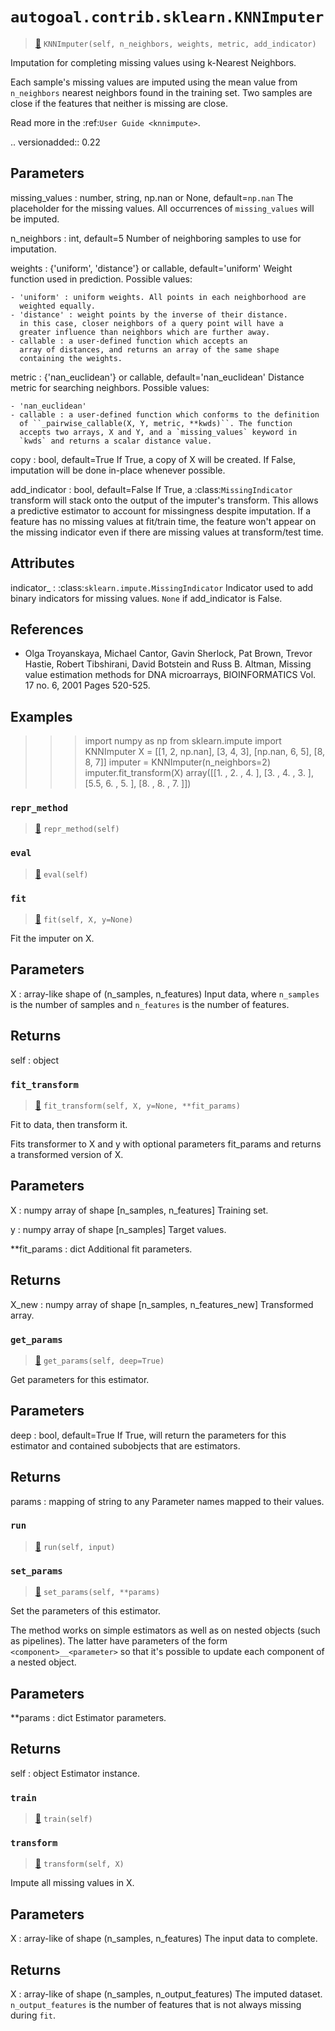 # `autogoal.contrib.sklearn.KNNImputer`

> [📝](https://github.com/autogal/autogoal/blob/main/autogoal/contrib/sklearn/_generated.py#L453)
> `KNNImputer(self, n_neighbors, weights, metric, add_indicator)`

Imputation for completing missing values using k-Nearest Neighbors.

Each sample's missing values are imputed using the mean value from
`n_neighbors` nearest neighbors found in the training set. Two samples are
close if the features that neither is missing are close.

Read more in the :ref:`User Guide <knnimpute>`.

.. versionadded:: 0.22

Parameters
----------
missing_values : number, string, np.nan or None, default=`np.nan`
    The placeholder for the missing values. All occurrences of
    `missing_values` will be imputed.

n_neighbors : int, default=5
    Number of neighboring samples to use for imputation.

weights : {'uniform', 'distance'} or callable, default='uniform'
    Weight function used in prediction.  Possible values:

    - 'uniform' : uniform weights. All points in each neighborhood are
      weighted equally.
    - 'distance' : weight points by the inverse of their distance.
      in this case, closer neighbors of a query point will have a
      greater influence than neighbors which are further away.
    - callable : a user-defined function which accepts an
      array of distances, and returns an array of the same shape
      containing the weights.

metric : {'nan_euclidean'} or callable, default='nan_euclidean'
    Distance metric for searching neighbors. Possible values:

    - 'nan_euclidean'
    - callable : a user-defined function which conforms to the definition
      of ``_pairwise_callable(X, Y, metric, **kwds)``. The function
      accepts two arrays, X and Y, and a `missing_values` keyword in
      `kwds` and returns a scalar distance value.

copy : bool, default=True
    If True, a copy of X will be created. If False, imputation will
    be done in-place whenever possible.

add_indicator : bool, default=False
    If True, a :class:`MissingIndicator` transform will stack onto the
    output of the imputer's transform. This allows a predictive estimator
    to account for missingness despite imputation. If a feature has no
    missing values at fit/train time, the feature won't appear on the
    missing indicator even if there are missing values at transform/test
    time.

Attributes
----------
indicator_ : :class:`sklearn.impute.MissingIndicator`
    Indicator used to add binary indicators for missing values.
    ``None`` if add_indicator is False.

References
----------
* Olga Troyanskaya, Michael Cantor, Gavin Sherlock, Pat Brown, Trevor
  Hastie, Robert Tibshirani, David Botstein and Russ B. Altman, Missing
  value estimation methods for DNA microarrays, BIOINFORMATICS Vol. 17
  no. 6, 2001 Pages 520-525.

Examples
--------
>>> import numpy as np
>>> from sklearn.impute import KNNImputer
>>> X = [[1, 2, np.nan], [3, 4, 3], [np.nan, 6, 5], [8, 8, 7]]
>>> imputer = KNNImputer(n_neighbors=2)
>>> imputer.fit_transform(X)
array([[1. , 2. , 4. ],
       [3. , 4. , 3. ],
       [5.5, 6. , 5. ],
       [8. , 8. , 7. ]])
### `repr_method`

> [📝](https://github.com/autogoal/autogoal/blob/main/autogoal/utils/__init__.py#L87)
> `repr_method(self)`

### `eval`

> [📝](https://github.com/autogoal/autogoal/blob/main/autogoal/contrib/sklearn/_builder.py#L50)
> `eval(self)`

### `fit`

> [📝](/usr/local/lib/python3.6/dist-packages/sklearn/impute/_knn.py#L156)
> `fit(self, X, y=None)`

Fit the imputer on X.

Parameters
----------
X : array-like shape of (n_samples, n_features)
    Input data, where `n_samples` is the number of samples and
    `n_features` is the number of features.

Returns
-------
self : object
### `fit_transform`

> [📝](/usr/local/lib/python3.6/dist-packages/sklearn/base.py#L544)
> `fit_transform(self, X, y=None, **fit_params)`

Fit to data, then transform it.

Fits transformer to X and y with optional parameters fit_params
and returns a transformed version of X.

Parameters
----------
X : numpy array of shape [n_samples, n_features]
    Training set.

y : numpy array of shape [n_samples]
    Target values.

**fit_params : dict
    Additional fit parameters.

Returns
-------
X_new : numpy array of shape [n_samples, n_features_new]
    Transformed array.
### `get_params`

> [📝](/usr/local/lib/python3.6/dist-packages/sklearn/base.py#L173)
> `get_params(self, deep=True)`

Get parameters for this estimator.

Parameters
----------
deep : bool, default=True
    If True, will return the parameters for this estimator and
    contained subobjects that are estimators.

Returns
-------
params : mapping of string to any
    Parameter names mapped to their values.
### `run`

> [📝](https://github.com/autogoal/autogoal/blob/main/autogoal/contrib/sklearn/_generated.py#L470)
> `run(self, input)`

### `set_params`

> [📝](/usr/local/lib/python3.6/dist-packages/sklearn/base.py#L205)
> `set_params(self, **params)`

Set the parameters of this estimator.

The method works on simple estimators as well as on nested objects
(such as pipelines). The latter have parameters of the form
``<component>__<parameter>`` so that it's possible to update each
component of a nested object.

Parameters
----------
**params : dict
    Estimator parameters.

Returns
-------
self : object
    Estimator instance.
### `train`

> [📝](https://github.com/autogoal/autogoal/blob/main/autogoal/contrib/sklearn/_builder.py#L47)
> `train(self)`

### `transform`

> [📝](/usr/local/lib/python3.6/dist-packages/sklearn/impute/_knn.py#L190)
> `transform(self, X)`

Impute all missing values in X.

Parameters
----------
X : array-like of shape (n_samples, n_features)
    The input data to complete.

Returns
-------
X : array-like of shape (n_samples, n_output_features)
    The imputed dataset. `n_output_features` is the number of features
    that is not always missing during `fit`.
